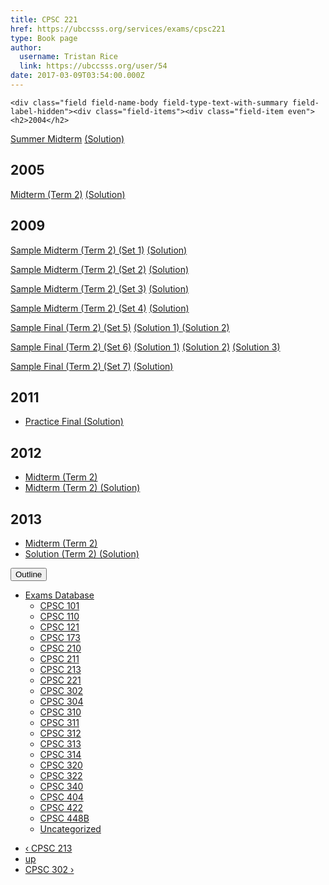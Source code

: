```yaml
---
title: CPSC 221 
href: https://ubccsss.org/services/exams/cpsc221
type: Book page
author:
  username: Tristan Rice
  link: https://ubccsss.org/user/54
date: 2017-03-09T03:54:00.000Z
---
```



    <div class="field field-name-body field-type-text-with-summary field-label-hidden"><div class="field-items"><div class="field-item even"><h2>2004</h2>

<p><a href="/files/exams/2004/cs221-2004-s-midterm.pdf">Summer Midterm</a> <a href="/files/exams/2004/cs221-2004-s-midterm-solution.pdf">(Solution)</a></p>

<h2>2005</h2>

<p><a href="/files/exams/2005/cs221-2005-t2-midterm.pdf">Midterm (Term 2)</a> <a href="/files/exams/2005/cs221-2005-t2-midterm-solution.pdf">(Solution)</a></p>

<h2>2009</h2>

<p><a href="/files/exams/2009/cs221-2009-t2-sample-midterm-final-set1.pdf">Sample Midterm (Term 2) (Set 1)</a> <a href="/files/exams/2009/cs221-2009-t2-sample-midterm-final-set1-solution.pdf">(Solution)</a></p>

<p><a href="/files/exams/2009/cs221-2009-t2-sample-midterm-final-set2.pdf">Sample Midterm (Term 2) (Set 2)</a> <a href="/files/exams/2009/cs221-2009-t2-sample-midterm-final-set2-solution.pdf">(Solution)</a></p>

<p><a href="/files/exams/2009/cs221-2009-t2-sample-midterm-final-set3.pdf">Sample Midterm (Term 2) (Set 3)</a> <a href="/files/exams/2009/cs221-2009-t2-sample-midterm-final-set3-solution.pdf">(Solution)</a></p>

<p><a href="/files/exams/2009/cs221-2009-t2-sample-midterm-final-set4.pdf">Sample Midterm (Term 2) (Set 4)</a> <a href="/files/exams/2009/cs221-2009-t2-sample-midterm-final-set4-solution.pdf">(Solution)</a></p>

<p><a href="/files/exams/2009/cs221-2009-t2-sample-final-set5.pdf">Sample Final (Term 2) (Set 5)</a> <a href="/files/exams/2009/cs221-2009-t2-sample-final-set5-solution1.pdf">(Solution 1) </a><a href="/files/exams/2009/cs221-2009-t2-sample-final-set5-solution2.pdf">(Solution 2)</a></p>

<p><a href="/files/exams/2009/cs221-2009-t2-sample-final-set6.pdf">Sample Final (Term 2) (Set 6)</a> <a href="/files/exams/2009/cs221-2009-t2-sample-final-set6-solution1.pdf">(Solution 1)</a> <a href="/files/exams/2009/cs221-2009-t2-sample-final-set6-solution2.pdf">(Solution 2)</a> <a href="/files/exams/2009/cs221-2009-t2-sample-final-set6-solution3.pdf">(Solution 3)</a></p>

<p><a href="/files/exams/2009/cs221-2009-t2-sample-final-set7.pdf">Sample Final (Term 2) (Set 7)</a> <a href="/files/exams/2009/cs221-2009-t2-sample-final-set7-solution.pdf">(Solution)</a></p>

<h2>2011</h2>

<ul>
<li><a href="https://ubccsss.org/files/cpsc221-2011-W2finalpracticesoln.pdf">Practice Final (Solution)</a></li>
</ul>

<h2>2012</h2>

<ul>
<li><a href="https://ubccsss.org/files/2012W2midterm.pdf">Midterm (Term 2)</a></li>
<li><a href="https://ubccsss.org/files/2012W2midtermSOLN.pdf">Midterm (Term 2) (Solution)</a></li>
</ul>

<h2>2013</h2>

<ul>
<li><a href="https://ubccsss.org/files/2013W2midterm.pdf">Midterm (Term 2)</a></li>
<li><a href="https://ubccsss.org/files/2013W2midtermSOLN.pdf">Solution (Term 2) (Solution)</a></li>
</ul>
</div></div></div>  <div id="book-navigation-1440" class="book-navigation">
    <div class="book-toc btn-group pull-right">  <button type="button" class="btn btn-link dropdown-toggle" data-toggle="dropdown"><span class="icon glyphicon glyphicon-list" aria-hidden="true"></span> Outline <span class="caret"></span></button><ul class="dropdown-menu" role="menu"><li class="first last expanded" role="presentation"><a href="/services/exams">Exams Database</a><ul class="dropdown-menu" role="menu"><li class="first leaf" role="presentation"><a href="/services/exams/cpsc101">CPSC 101</a></li>
<li class="leaf" role="presentation"><a href="/services/exams/cpsc110">CPSC 110</a></li>
<li class="leaf" role="presentation"><a href="/services/exams/cpsc121">CPSC 121</a></li>
<li class="leaf" role="presentation"><a href="/services/exams/cpsc173">CPSC 173</a></li>
<li class="leaf" role="presentation"><a href="/services/exams/cpsc210">CPSC 210</a></li>
<li class="leaf" role="presentation"><a href="/services/exams/cpsc211">CPSC 211</a></li>
<li class="leaf" role="presentation"><a href="/services/exams/cpsc213">CPSC 213</a></li>
<li class="leaf active" role="presentation"><a href="/services/exams/cpsc221" class="active">CPSC 221</a></li>
<li class="leaf" role="presentation"><a href="/services/exams/cpsc302">CPSC 302</a></li>
<li class="leaf" role="presentation"><a href="/services/exams/cpsc304">CPSC 304</a></li>
<li class="leaf" role="presentation"><a href="/services/exams/cpsc310">CPSC 310</a></li>
<li class="leaf" role="presentation"><a href="/services/exams/cpsc311">CPSC 311 </a></li>
<li class="leaf" role="presentation"><a href="/services/exams/cpsc312">CPSC 312</a></li>
<li class="leaf" role="presentation"><a href="/services/exams/cpsc313">CPSC 313</a></li>
<li class="leaf" role="presentation"><a href="/services/exams/cpsc314">CPSC 314</a></li>
<li class="leaf" role="presentation"><a href="/services/exams/cpsc320">CPSC 320</a></li>
<li class="leaf" role="presentation"><a href="/services/exams/cpsc322">CPSC 322</a></li>
<li class="leaf" role="presentation"><a href="/services/exams/cpsc340">CPSC 340</a></li>
<li class="leaf" role="presentation"><a href="/services/exams/cpsc404">CPSC 404</a></li>
<li class="leaf" role="presentation"><a href="/services/exams/cpsc422">CPSC 422</a></li>
<li class="leaf" role="presentation"><a href="/services/exams/cpsc448B">CPSC 448B</a></li>
<li class="last leaf" role="presentation"><a href="/node/1455">Uncategorized</a></li>
</ul></li>
</ul></div>
        <ul class="pager clearfix">
              <li class="previous"><a href="/services/exams/cpsc213" class="page-previous" title="Go to previous page">&#x2039; CPSC 213</a></li>
                    <li><a href="/services/exams" class="page-up" title="Go to parent page">up</a></li>
                    <li class="next"><a href="/services/exams/cpsc302" class="page-next" title="Go to next page">CPSC 302 &#x203A;</a></li>
          </ul>
    
  </div>
    <footer>
          </footer>
    